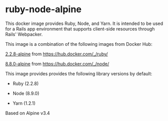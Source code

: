 # ruby-node-alpine

This docker image provides Ruby, Node, and Yarn.
It is intended to be used for a Rails app environment
that supports client-side resources through Rails' Webpacker.

This image is a combination of the following images from Docker Hub:

[2.2.8-alpine](https://github.com/docker-library/ruby/blob/master/2.2/alpine3.4/Dockerfile) from <https://hub.docker.com/_/ruby/>

[8.8.0-alpine](https://github.com/nodejs/docker-node/blob/9eedeaba3b58f15b9ad2eb8035d48c502e868be6/8.8/alpine/Dockerfile) from <https://hub.docker.com/_/node/>

This image provides provides the following library versions by default:

- Ruby (2.2.8)

- Node (8.9.0)

- Yarn (1.2.1)

Based on Alpine v3.4